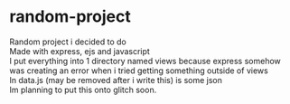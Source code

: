 # random-project
Random project i decided to do<br>
Made with express, ejs and javascript<br>
I put everything into 1 directory named views because express somehow was creating an error when i tried getting something outside of views<br>
In data.js (may be removed after i write this) is some json<br>
Im planning to put this onto glitch soon.
